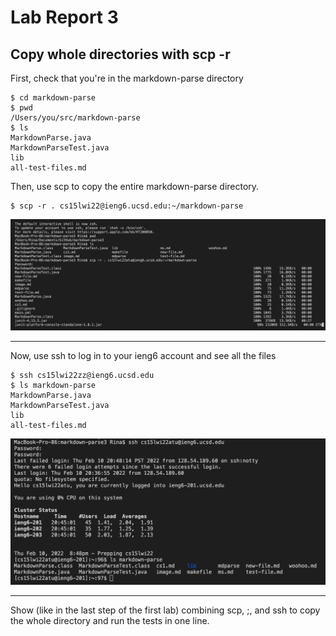 # Lab Report 3

## Copy whole directories with scp -r

First, check that you're in the markdown-parse directory
```
$ cd markdown-parse
$ pwd
/Users/you/src/markdown-parse
$ ls
MarkdownParse.java    
MarkdownParseTest.java
lib
all-test-files.md
```
Then, use scp to copy the entire markdown-parse directory.
```
$ scp -r . cs15lwi22@ieng6.ucsd.edu:~/markdown-parse
```
![Image](copyingdir.png)

---
Now, use ssh to log in to your ieng6 account and see all the files 
```
$ ssh cs15lwi22zz@ieng6.ucsd.edu
$ ls markdown-parse
MarkdownParse.java    
MarkdownParseTest.java
lib
all-test-files.md
```

![Image](afterlogin.png)

---
Show (like in the last step of the first lab) combining scp, ;, and ssh to copy the whole directory and run the tests in one line.
